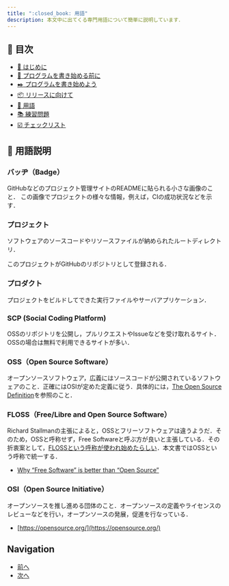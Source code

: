 ```yaml
---
title: ":closed_book: 用語"
description: 本文中に出てくる専門用語について簡単に説明しています．
---
```


## :bookmark: 目次

* [:beginner: はじめに](README.md)
* [:egg: プログラムを書き始める前に](first.md)
* [:black_nib: プログラムを書き始めよう](development.md)
* [:package: リリースに向けて](shipping)
* [:closed_book: 用語](terms.md)
* [:books: 練習問題](exercise.md)
* [:ballot_box_with_check: チェックリスト](checklist.md)

## :closed_book: 用語説明

### バッヂ（Badge）

GitHubなどのプロジェクト管理サイトのREADMEに貼られる小さな画像のこと．
この画像でプロジェクトの様々な情報，例えば，CIの成功状況などを示す．

### プロジェクト

ソフトウェアのソースコードやリソースファイルが納められたルートディレクトリ．

このプロジェクトがGitHubのリポジトリとして登録される．

### プロダクト

プロジェクトをビルドしてできた実行ファイルやサーバアプリケーション．

### SCP (Social Coding Platform)

OSSのリポジトリを公開し，プルリクエストやIssueなどを受け取れるサイト．OSSの場合は無料で利用できるサイトが多い．

### OSS（Open Source Software）

オープンソースソフトウェア，広義にはソースコードが公開されているソフトウェアのこと．正確にはOSIが定めた定義に従う．具体的には，[The Open Source Definition](https://opensource.org/docs/osd)を参照のこと．

### FLOSS（Free/Libre and Open Source Software）

Richard Stallmanの主張によると，OSSとフリーソフトウェアは違うようだ．そのため，OSSと呼称せず，Free Softwareと呼ぶ方が良いと主張している．その折衷案として，[FLOSSという呼称が使われ始めたらしい](https://ja.wikipedia.org/wiki/FLOSS)．本文書ではOSSという呼称で統一する．

*  [Why “Free Software” is better than “Open Source”](https://www.gnu.org/philosophy/free-software-for-freedom.html)

### OSI（Open Source Initiative）

オープンソースを推し進める団体のこと．オープンソースの定義やライセンスのレビューなどを行い，オープンソースの発展，促進を行なっている．

* [https://opensource.org/](https://opensource.org/)

## Navigation

* [前へ](shipping.md)
* [次へ](exercise.md)

